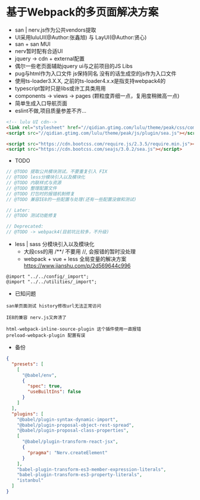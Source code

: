 # 基于Webpack的多页面解决方案

- san | nerv.js作为公共vendors提取
- UI采用luluUI(@Author:张鑫旭) 与 LayUI(@Author:贤心)
- san + san MUI
- nerv暂时配有合适UI
- jquery -> cdn + external配置
- 偶尔一些老页面辅助jquery ui与之前项目的JS Libs
- pug与html作为入口文件 js保持同名 没有的话生成空的js作为入口文件
- 使用ts-loader3.X.X, 之前的ts-loader4.x.x是指支持webpack4的
- typescript暂时只是libs或许工具类用用
- components -> views -> pages (颗粒度弄细一点，复用度稍微高一点)
- 简单生成入口导航页面
- eslint不做,项目质量参差不齐...
    
```html
<!-- lulu UI cdn-->
<link rel="stylesheet" href="//qidian.gtimg.com/lulu/theme/peak/css/common/ui.css">
<script src="//qidian.gtimg.com/lulu/theme/peak/js/plugin/sea.js"></script>

<script src="https://cdn.bootcss.com/require.js/2.3.5/require.min.js"></script>
<script src="https://cdn.bootcss.com/seajs/3.0.2/sea.js"></script>
```

- TODO

```js 
// @TODO 提取公共模块测试，不要重复引入 FIX 
// @TODO less分模块引入以及模块化
// @TODO 内联样式与资源
// @TODO 整理配置文件
// @TODO 打包时的报错机制修复
// @TODO 兼容IE8的一些配置与处理(还有一些配置没做和测试)

// Later: 
// @TODO 测试功能修复

// Deprecated:
// @TODO -> webpack4(目前坑比较多，不升级)
```

- less | sass 分模块引入以及模块化
    - 大段css的用 /**/ 不要用 //, 会报错的暂时没处理    
    - webpack + vue + less 全局变量的解决方案 https://www.jianshu.com/p/2d569644c996

```
@import "../../config/_import";
@import "../../utilities/_import";

```

- 已知问题

```
san单页面测试 history修改url无法正常访问

IE8的兼容 nerv.js又奔溃了

html-webpack-inline-source-plugin 这个插件使用一直报错 
preload-webpack-plugin 配置有误
```
    
- 备份

```json
{
  "presets": [
    [
      "@babel/env",
      {
        "spec": true,
        "useBuiltIns": false
      }
    ]
  ],
  "plugins": [
    "@babel/plugin-syntax-dynamic-import",
    "@babel/plugin-proposal-object-rest-spread",
    "@babel/plugin-proposal-class-properties",
    [
      "@babel/plugin-transform-react-jsx",
      {
        "pragma": "Nerv.createElement"
      }
    ],
    "babel-plugin-transform-es3-member-expression-literals",
    "babel-plugin-transform-es3-property-literals",
    "istanbul"
  ]
}

```    